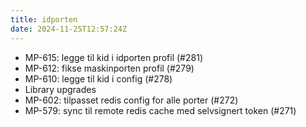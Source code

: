 ```yaml
---
title: idporten
date: 2024-11-25T12:57:24Z
---
```

- MP-615: legge til kid i idporten profil (#281)
- MP-612: fikse maskinporten profil (#279)
- MP-610: legge til kid i config (#278)
- Library upgrades
- MP-602: tilpasset redis config for alle porter (#272)
- MP-579: sync til remote redis cache med selvsignert token (#271)

